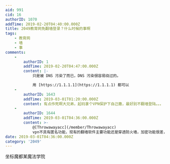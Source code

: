```yaml
---
aid: 991
cid: 16
authorID: 1070
addTime: 2019-02-20T04:40:00.000Z
title: 2049教育网免翻墙登录？什么时候的事啊
tags:
    - 教育网
    - 墙
    - 事
comments:
    -
        authorID: 1
        addTime: 2019-02-20T04:47:00.000Z
        content: |-
            只是被 DNS 污染了而已，DNS 污染很容易绕过的。

            用 [https://1.1.1.1](https://1.1.1.1) 都可以
    -
        authorID: 1643
        addTime: 2019-03-01T01:20:00.000Z
        content: 有点作死啊大兄弟，起码拿个VPN保护下自己撒，最好别不翻墙登陆。。。
    -
        authorID: 1644
        addTime: 2019-03-01T04:36:00.000Z
        content: >-
            @[Throwawayacc](/member/Throwawayacc)
            vpn不具有匿名功能，现有的翻墙软件主要功能还是穿透防火墙，加密功能很差，匿名应该用tro。
date: 2019-03-01T04:36:00.000Z
category: '2049'
---
```


坐标魔都某魔法学院
